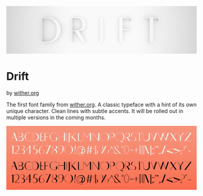 ![HI](https://raw.githubusercontent.com/othersfollow/Drift/master/images/drift-thin.jpg)

# Drift

by <a href="www.wither.org">wither.org</a>

The first font family from <a href="www.wither.org">wither.org</a>.  A classic typeface with a hint of its own unique character.  Clean lines with subtle accents.  It will be rolled out in multiple versions in the coming months.

![HI](https://raw.githubusercontent.com/othersfollow/Drift/master/images/drift%20text%202.jpg)
